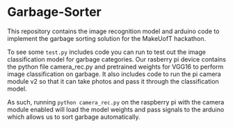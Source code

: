 # Garbage-Sorter
This repository contains the image recognition model and arduino code to implement the garbage sorting solution for the MakeUofT hackathon.

To see some 
`test.py` includes code you can run to test out the image classification model for garbage categories.
Our rasberry pi device contains the python file camera_rec.py and pretrained weights for VGG16 to perform image classification on garbage. It also includes code to 
run the pi camera module v2 so that it can take photos and pass it through the classification model. 

As such, running `python camera_rec.py` on the raspberry pi with the camera module enabled will load the model weights and pass signals to the arduino which allows
us to sort garbage automatically. 
